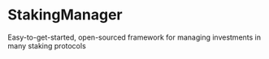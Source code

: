# StakingManager
Easy-to-get-started, open-sourced framework for managing investments in many staking protocols
